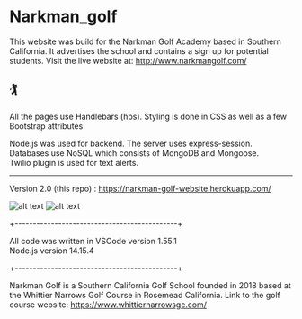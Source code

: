 # Narkman_golf



This website was build for the Narkman Golf Academy based in Southern California.  It advertises the school and contains a sign up for potential students.
Visit the live website at: http://www.narkmangolf.com/
## 🏌️
All the pages use Handlebars (hbs).  Styling is done in CSS as well as a few Bootstrap attributes. 


Node.js was used for backend.  The server uses express-session. 
Databases use NoSQL which consists of MongoDB and Mongoose.  
Twilio plugin is used for text alerts.  


***
Version 2.0 (this repo) : https://narkman-golf-website.herokuapp.com/

![alt text](https://github.com/JamesWeiMoseley/Narkman_golf/blob/master/public/pics/signup.png?raw=true)
![alt text](https://github.com/JamesWeiMoseley/Narkman_golf/blob/master/public/pics/Twilio.png?raw=true)


+---------------------------------------------+

All code was written in VSCode version 1.55.1 <br>
Node.js version 14.15.4

+---------------------------------------------+

Narkman Golf is a Southern California Golf School founded in 2018 based at the Whittier Narrows Golf Course in Rosemead California. Link to the golf course website: https://www.whittiernarrowsgc.com/
